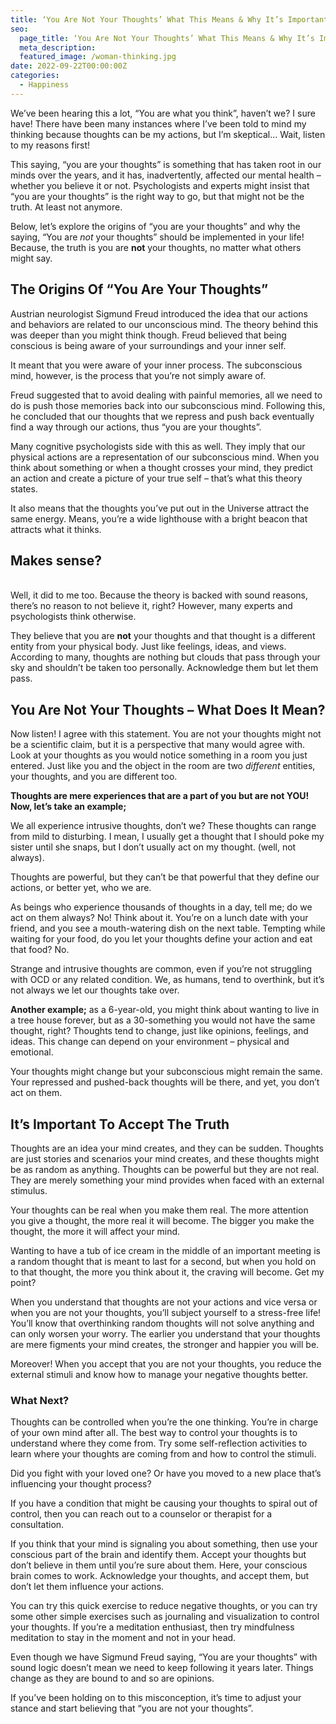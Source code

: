 ```yaml
---
title: ‘You Are Not Your Thoughts’ What This Means & Why It’s Important
seo:
  page_title: ‘You Are Not Your Thoughts’ What This Means & Why It’s Important
  meta_description:
  featured_image: /woman-thinking.jpg
date: 2022-09-22T00:00:00Z
categories:
  - Happiness
---
```

We’ve been hearing this a lot, “You are what you think”, haven’t we? I sure have\! There have been many instances where I’ve been told to mind my thinking because thoughts can be my actions, but I’m skeptical… Wait, listen to my reasons first\!

This saying, “you are your thoughts” is something that has taken root in our minds over the years, and it has, inadvertently, affected our mental health – whether you believe it or not. Psychologists and experts might insist that “you are your thoughts” is the right way to go, but that might not be the truth. At least not anymore.

Below, let’s explore the origins of “you are your thoughts” and why the saying, “You are&nbsp;*not*&nbsp;your thoughts” should be implemented in your life\! Because, the truth is you are&nbsp;**not**&nbsp;your thoughts, no matter what others might say.

## The Origins Of “You Are Your Thoughts”

Austrian neurologist Sigmund Freud introduced the idea that our actions and behaviors are related to our unconscious mind. The theory behind this was deeper than you might think though. Freud believed that being conscious is being aware of your surroundings and your inner self.

It meant that you were aware of your inner process. The subconscious mind, however, is the process that you’re not simply aware of.

Freud suggested that to avoid dealing with painful memories, all we need to do is push those memories back into our subconscious mind. Following this, he concluded that our thoughts that we repress and push back eventually find a way through our actions, thus “you are your thoughts”.

Many cognitive psychologists side with this as well. They imply that our physical actions are a representation of our subconscious mind. When you think about something or when a thought crosses your mind, they predict an action and create a picture of your true self – that’s what this theory states.

It also means that the thoughts you’ve put out in the Universe attract the same energy. Means, you’re a wide lighthouse with a bright beacon that attracts what it thinks.

## Makes sense?

<br>Well, it did to me too. Because the theory is backed with sound reasons, there’s no reason to not believe it, right? However, many experts and psychologists think otherwise.

They believe that you are **not** your thoughts and that thought is a different entity from your physical body. Just like feelings, ideas, and views. According to many, thoughts are nothing but clouds that pass through your sky and shouldn’t be taken too personally. Acknowledge them but let them pass.

## You Are Not Your Thoughts – What Does It Mean?

Now listen\! I agree with this statement. You are not your thoughts might not be a scientific claim, but it is a perspective that many would agree with. Look at your thoughts as you would notice something in a room you just entered. Just like you and the object in the room are two *different* entities, your thoughts, and you are different too.

**Thoughts are mere experiences that are a part of you but are not YOU\! Now, let’s take an example;**

We all experience intrusive thoughts, don’t we? These thoughts can range from mild to disturbing. I mean, I usually get a thought that I should poke my sister until she snaps, but I don’t usually act on my thought. (well, not always).

Thoughts are powerful, but they can’t be that powerful that they define our actions, or better yet, who we are.

As beings who experience thousands of thoughts in a day, tell me; do we act on them always? No\! Think about it. You’re on a lunch date with your friend, and you see a mouth-watering dish on the next table. Tempting while waiting for your food, do you let your thoughts define your action and eat that food? No.

Strange and intrusive thoughts are common, even if you’re not struggling with OCD or any related condition. We, as humans, tend to overthink, but it’s not always we let our thoughts take over.

**Another example;** as a 6-year-old, you might think about wanting to live in a tree house forever, but as a 30-something you would not have the same thought, right? Thoughts tend to change, just like opinions, feelings, and ideas. This change can depend on your environment – physical and emotional.

Your thoughts might change but your subconscious might remain the same. Your repressed and pushed-back thoughts will be there, and yet, you don’t act on them.

## It’s Important To Accept The Truth

Thoughts are an idea your mind creates, and they can be sudden. Thoughts are just stories and scenarios your mind creates, and these thoughts might be as random as anything. Thoughts can be powerful but they are not real. They are merely something your mind provides when faced with an external stimulus.

Your thoughts can be real when you make them real. The more attention you give a thought, the more real it will become. The bigger you make the thought, the more it will affect your mind.

Wanting to have a tub of ice cream in the middle of an important meeting is a random thought that is meant to last for a second, but when you hold on to that thought, the more you think about it, the craving will become. Get my point?

When you understand that thoughts are not your actions and vice versa or when you are not your thoughts, you’ll subject yourself to a stress-free life\! You’ll know that overthinking random thoughts will not solve anything and can only worsen your worry. The earlier you understand that your thoughts are mere figments your mind creates, the stronger and happier you will be.

Moreover\! When you accept that you are not your thoughts, you reduce the external stimuli and know how to manage your negative thoughts better.

### What Next?

Thoughts can be controlled when you’re the one thinking. You’re in charge of your own mind after all. The best way to control your thoughts is to understand where they come from. Try some self-reflection activities to learn where your thoughts are coming from and how to control the stimuli.

Did you fight with your loved one? Or have you moved to a new place that’s influencing your thought process?

If you have a condition that might be causing your thoughts to spiral out of control, then you can reach out to a counselor or therapist for a consultation.

If you think that your mind is signaling you about something, then use your conscious part of the brain and identify them. Accept your thoughts but don’t believe in them until you’re sure about them. Here, your conscious brain comes to work. Acknowledge your thoughts, and accept them, but don’t let them influence your actions.

You can try this quick exercise to reduce negative thoughts, or you can try some other simple exercises such as journaling and visualization to control your thoughts. If you’re a meditation enthusiast, then try mindfulness meditation to stay in the moment and not in your head.

Even though we have Sigmund Freud saying, “You are your thoughts” with sound logic doesn’t mean we need to keep following it years later. Things change as they are bound to and so are opinions.

If you’ve been holding on to this misconception, it’s time to adjust your stance and start believing that “you are not your thoughts”.